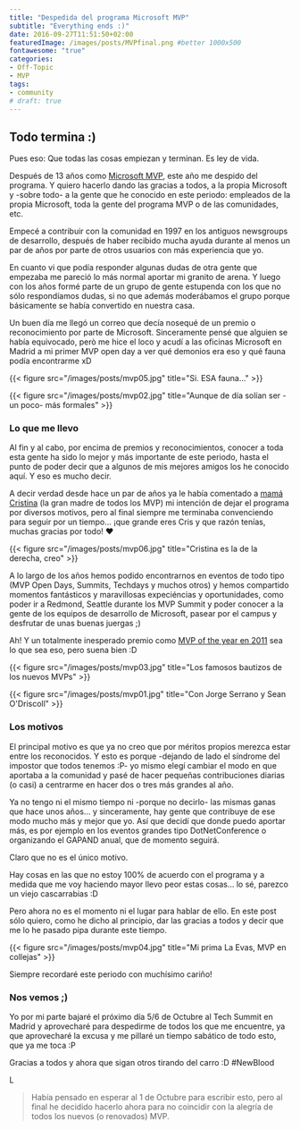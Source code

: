 ```yaml
---
title: "Despedida del programa Microsoft MVP"
subtitle: "Everything ends :)"
date: 2016-09-27T11:51:50+02:00
featuredImage: /images/posts/MVPfinal.png #better 1000x500
fontawesome: "true"
categories: 
- Off-Topic
- MVP
tags:
- community
# draft: true
---
```


## Todo termina :)

Pues eso: Que todas las cosas empiezan y terminan. Es ley de vida.

Después de 13 años como [Microsoft MVP](https://mvp.microsoft.com/?wa=wsignin1.0), este año me despido del programa. Y quiero hacerlo dando las gracias a todos, a la propia Microsoft y -sobre todo- a la gente que he conocido en este periodo: empleados de la propia Microsoft, toda la gente del programa MVP o de las comunidades, etc.

Empecé a contribuir con la comunidad en 1997 en los antiguos newsgroups de desarrollo, después de haber recibido mucha ayuda durante al menos un par de años por parte de otros usuarios con más experiencia que yo.

En cuanto vi que podía responder algunas dudas de otra gente que empezaba me pareció lo más normal aportar mi granito de arena. Y luego con los años formé parte de un grupo de gente estupenda con los que no sólo respondíamos dudas, si no que además moderábamos el grupo porque básicamente se había convertido en nuestra casa.

Un buen día me llegó un correo que decía nosequé de un premio o reconocimiento por parte de Microsoft. Sinceramente pensé que alguien se había equivocado, però me hice el loco y acudí a las oficinas Microsoft en Madrid a mi primer MVP open day a ver qué demonios era eso y qué fauna podía encontrarme xD

{{< figure src="/images/posts/mvp05.jpg" title="Si. ESA fauna..." >}}

{{< figure src="/images/posts/mvp02.jpg" title="Aunque de día solían ser -un poco- más formales" >}}

### Lo que me llevo

Al fin y al cabo, por encima de premios y reconocimientos, conocer a toda esta gente ha sido lo mejor y más importante de este periodo, hasta el punto de poder decir que a algunos de mis mejores amigos los he conocido aquí. Y eso es mucho decir.

A decir verdad desde hace un par de años ya le había comentado a [mamá Cristina](https://twitter.com/crisgherrero) (la gran madre de todos los MVP) mi intención de dejar el programa por diversos motivos, pero al final siempre me terminaba convenciendo para seguir por un tiempo... ¡que grande eres Cris y que razón tenías, muchas gracias por todo! :heart:

{{< figure src="/images/posts/mvp06.jpg" title="Cristina es la de la derecha, creo" >}}

A lo largo de los años hemos podido encontrarnos en eventos de todo tipo (MVP Open Days, Summits,  Techdays y muchos otros) y hemos compartido momentos fantásticos y maravillosas expeciéncias y oportunidades, como poder ir a Redmond, Seattle durante los MVP Summit y poder conocer a la gente de los equipos de desarrollo de Microsoft, pasear por el campus y desfrutar de unas buenas juergas ;)

Ah! Y un totalmente inesperado premio como [MVP of the year en 2011](/awarded-mvp-of-the-year/) sea lo que sea eso, pero suena bien :D

{{< figure src="/images/posts/mvp03.jpg" title="Los famosos bautizos de los nuevos MVPs" >}}

{{< figure src="/images/posts/mvp01.jpg" title="Con Jorge Serrano y Sean O'Driscoll" >}}

### Los motivos

El principal motivo es que ya no creo que por méritos propios merezca estar entre los reconocidos. Y esto es porque -dejando de lado el síndrome del impostor que todos tenemos :P- yo mismo elegí cambiar el modo en que aportaba a la comunidad y pasé de hacer pequeñas contribuciones diarias (o casi) a centrarme en hacer dos o tres más grandes al año.

Ya no tengo ni el mismo tiempo ni -porque no decirlo- las mismas ganas que hace unos años... y sinceramente, hay gente que contribuye de ese modo mucho más y mejor que yo. Así que decidí que donde puedo aportar más, es por ejemplo en los eventos grandes tipo DotNetConference o organizando el GAPAND anual, que de momento seguirá.

Claro que no es el único motivo.

Hay cosas en las que no estoy 100% de acuerdo con el programa y a medida que me voy haciendo mayor llevo peor estas cosas... lo sé, parezco un viejo cascarrabias :D

Pero ahora no es el momento ni el lugar para hablar de ello. En este post sólo quiero, como he dicho al principio, dar las gracias a todos y decir que me lo he pasado pipa durante este tiempo.

{{< figure src="/images/posts/mvp04.jpg" title="Mi prima La Evas, MVP en collejas" >}}

Siempre recordaré este periodo con muchísimo cariño!

### Nos vemos ;)

Yo por mi parte bajaré el próximo día 5/6 de Octubre al Tech Summit en Madrid y aprovecharé para despedirme de todos los que me encuentre, ya que aprovecharé la excusa y me pillaré un tiempo sabático de todo esto, que ya me toca :P

Gracias a todos y ahora que sigan otros tirando del carro :D #NewBlood

L

> Había pensado en esperar al 1 de Octubre para escribir esto, pero al final he decidido hacerlo ahora para no coincidir con la alegría de todos los nuevos (o renovados) MVP.
